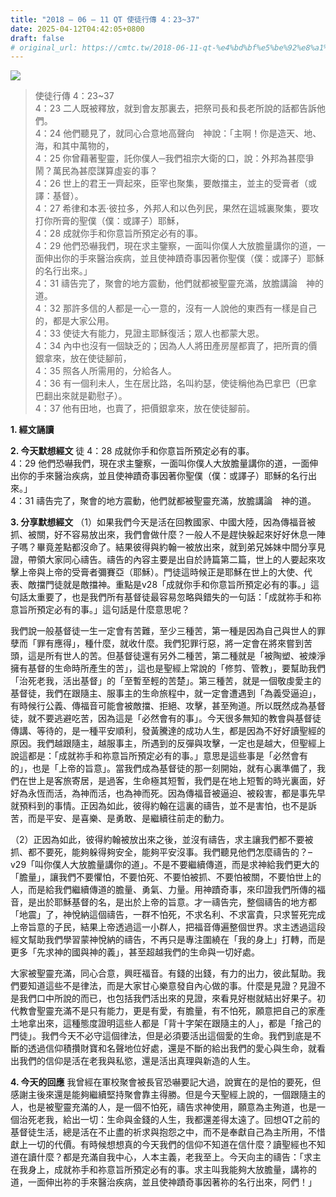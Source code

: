 ```yaml
---
title: "2018 – 06 – 11 QT 使徒行傳 4：23~37"
date: 2025-04-12T04:42:05+0800
draft: false
# original_url: https://cmtc.tw/2018-06-11-qt-%e4%bd%bf%e5%be%92%e8%a1%8c%e5%82%b3-4%ef%bc%9a2337
---
```


![](/images/qt.jpg)
> 使徒行傳 4：23\~37  
> 4：23 二人既被釋放，就到會友那裏去，把祭司長和長老所說的話都告訴他們。  
> 4：24 他們聽見了，就同心合意地高聲向　神說：「主啊！你是造天、地、海，和其中萬物的，  
> 4：25 你曾藉著聖靈，託你僕人─我們祖宗大衛的口，說：外邦為甚麼爭鬧？萬民為甚麼謀算虛妄的事？  
> 4：26 世上的君王一齊起來，臣宰也聚集，要敵擋主，並主的受膏者（或譯：基督）。  
> 4：27 希律和本丟‧彼拉多，外邦人和以色列民，果然在這城裏聚集，要攻打你所膏的聖僕（僕：或譯子）耶穌，  
> 4：28 成就你手和你意旨所預定必有的事。  
> 4：29 他們恐嚇我們，現在求主鑒察，一面叫你僕人大放膽量講你的道，一面伸出你的手來醫治疾病，並且使神蹟奇事因著你聖僕（僕：或譯子）耶穌的名行出來。」  
> 4：31 禱告完了，聚會的地方震動，他們就都被聖靈充滿，放膽講論　神的道。  
> 4：32 那許多信的人都是一心一意的，沒有一人說他的東西有一樣是自己的，都是大家公用。  
> 4：33 使徒大有能力，見證主耶穌復活；眾人也都蒙大恩。  
> 4：34 內中也沒有一個缺乏的；因為人人將田產房屋都賣了，把所賣的價銀拿來，放在使徒腳前，  
> 4：35 照各人所需用的，分給各人。  
> 4：36 有一個利未人，生在居比路，名叫約瑟，使徒稱他為巴拿巴（巴拿巴翻出來就是勸慰子）。  
> 4：37 他有田地，也賣了，把價銀拿來，放在使徒腳前。

**1. 經文誦讀**

**2.  今天默想經文**
徒 4：28 成就你手和你意旨所預定必有的事。  
4：29 他們恐嚇我們，現在求主鑒察，一面叫你僕人大放膽量講你的道，一面伸出你的手來醫治疾病，並且使神蹟奇事因著你聖僕（僕：或譯子）耶穌的名行出來。」  
4：31 禱告完了，聚會的地方震動，他們就都被聖靈充滿，放膽講論　神的道。

**3. 分享默想經文**
（1）如果我們今天是活在回教國家、中國大陸，因為傳福音被抓、被關，好不容易放出來，我們會做什麼？一般人不是趕快躲起來好好休息一陣子嗎？畢竟差點都沒命了。結果彼得與約翰一被放出來，就到弟兄姊妹中間分享見證，帶領大家同心禱告。禱告的內容主要是出自於詩篇第二篇，世上的人要起來攻擊上帝與上帝的受膏者彌賽亞（耶穌）。門徒這時候正是耶穌在世上的大使、代表、敵擋門徒就是敵擋神。重點是v28「成就你手和你意旨所預定必有的事。」這句話太重要了，也是我們所有基督徒最容易忽略與錯失的一句話：「成就祢手和祢意旨所預定必有的事。」這句話是什麼意思呢？

我們說一般基督徒一生一定會有苦難，至少三種苦，第一種是因為自己與世人的罪孽而「罪有應得」，種什麼，就收什麼。我們犯罪行惡，將一定會在將來嘗到苦頭，這是所有世人的苦。但基督徒還有另外二種苦，第二種就是「被陶塑、被煉淨擁有基督的生命時所產生的苦」，這也是聖經上常說的「修剪、管教」，要幫助我們「治死老我，活出基督」的「至暫至輕的苦楚」。第三種苦，就是一個敬虔愛主的基督徒，我們在跟隨主、服事主的生命旅程中，就一定會遭遇到「為義受逼迫」，有時候行公義、傳福音可能會被敵擋、拒絕、攻擊，甚至殉道。所以既然成為基督徒，就不要逃避吃苦，因為這是「必然會有的事」。今天很多無知的教會與基督徒傳講、等待的，是一種平安順利，發黃騰達的成功人生，都是因為不好好讀聖經的原因。我們越跟隨主，越服事主，所遇到的反彈與攻擊，一定也是越大，但聖經上說這都是：「成就祢手和祢意旨所預定必有的事。」意思是這些事是「必然會有的」，也是「上帝的旨意」。當我們成為基督徒的那一刻開始，就有心裏準備了，我們在世上是客旅寄居，是過客，生命極其短暫，我們是在地上短暫的時光裏面，好好為永恆而活，為神而活，也為神而死。因為傳福音被逼迫、被殺害，都是事先早就預料到的事情。正因為如此，彼得約翰在這裏的禱告，並不是害怕，也不是訴苦，而是平安、是喜樂、是勇敢、是繼續往前走的動力。

（2）正因為如此，彼得約翰被放出來之後，並沒有禱告，求主讓我們都不要被抓、都不要死，能夠躲得夠安全，能夠平安沒事。我們聽見他們怎麼禱告的？–v29「叫你僕人大放膽量講你的道」。不是不要繼續傳道，而是求神給我們更大的「膽量」，讓我們不要懼怕，不要怕死、不要怕被抓、不要怕被關，不要怕世上的人，而是給我們繼續傳道的膽量、勇氣、力量。用神蹟奇事，來印證我們所傳的福音，是出於耶穌基督的名，是出於上帝的旨意。才一禱告完，整個禱告的地方都「地震」了，神悅納這個禱告，一群不怕死，不求名利、不求富貴，只求誓死完成上帝旨意的子民，結果上帝透過這一小群人，把福音傳遍整個世界。求主透過這段經文幫助我們學習蒙神悅納的禱告，不再只是專注圍繞在「我的身上」打轉，而是更多「先求神的國與神的義」，甚至超越我們的生命與一切好處。

大家被聖靈充滿，同心合意，興旺福音。有錢的出錢，有力的出力，彼此幫助。我們要知道這些不是律法，而是大家甘心樂意發自內心做的事。什麼是見證？見證不是我們口中所說的而已，也包括我們活出來的見證，來看見好樹就結出好果子。初代教會聖靈充滿不是只有能力，更是有愛，有膽量，有不怕死，願意把自己的家產土地拿出來，這種態度證明這些人都是「背十字架在跟隨主的人」，都是「捨己的門徒」。我們今天不必守這個律法，但是必須要活出這個愛的生命。我們到底是不斷的透過信仰積攢財寶和名聲地位好處，還是不斷的給出我們的愛心與生命，就看出我們的信仰是活在老我與私慾，還是活出真理與新造的人生。

**4. 今天的回應**
我曾經在軍校聚會被長官恐嚇要記大過，說實在的是怕的要死，但感謝主後來還是能夠繼續堅持聚會靠主得勝。但是今天聖經上說的，一個跟隨主的人，也是被聖靈充滿的人，是一個不怕死，禱告求神使用，願意為主殉道，也是一個治死老我，給出一切：生命與金錢的人生，我都還差得太遠了。回想QT之前的基督徒生活，總是活在不止盡的祈求與抱怨之中，而不是奉獻自己為主所用，不惜獻上一切的代價。有時候想想真的今天我們的信仰不知道在信什麼？讀聖經也不知道在讀什麼？都是充滿自我中心，人本主義，老我至上。今天向主的禱告：「求主在我身上，成就祢手和祢意旨所預定必有的事。求主叫我能夠大放膽量，講祢的道，一面伸出祢的手來醫治疾病，並且使神蹟奇事因著祢的名行出來，阿們！」
